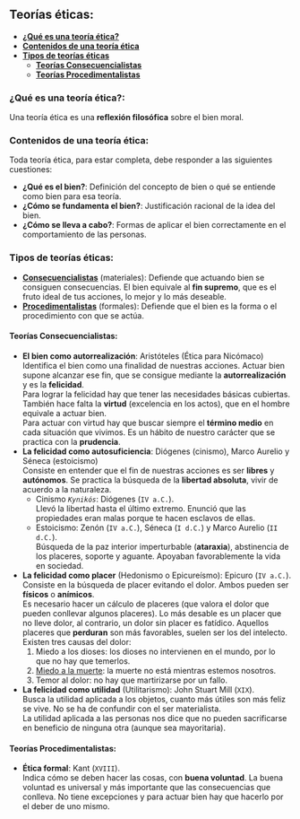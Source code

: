 ## Teorías éticas:  
  * [**¿Qué es una teoría ética?**](#qué-es-una-teoría-ética)  
  * [**Contenidos de una teoría ética**](#contenidos-de-una-teoría-ética)  
  * [**Tipos de teorías éticas**](#tipos-de-teorías-éticas)  
    * [**Teorías Consecuencialistas**](#teorías-consecuencialistas)  
    * [**Teorías Procedimentalistas**](#teorías-procedimentalistas)  

### ¿Qué es una teoría ética?:  
Una teoría ética es una **reflexión filosófica** sobre el bien moral.

### Contenidos de una teoría ética:  
Toda teoría ética, para estar completa, debe responder a las siguientes cuestiones:  
  * **¿Qué es el bien?**: Definición del concepto de bien o qué se entiende como bien para esa teoría.  
  * **¿Cómo se fundamenta el bien?**: Justificación racional de la idea del bien.  
  * **¿Cómo se lleva a cabo?**: Formas de aplicar el bien correctamente en el comportamiento de las personas.  

### Tipos de teorías éticas:  
  * [**Consecuencialistas**](#teorías-consecuencialistas) (materiales): Defiende que actuando bien se consiguen consecuencias. El bien equivale al **fin supremo**, que es el fruto ideal de tus acciones, lo mejor y lo más deseable.  
  * [**Procedimentalistas**](#teorías-procedimentalistas) (formales): Defiende que el bien es la forma o el procedimiento con que se actúa.

#### Teorías Consecuencialistas:  
  * **El bien como autorrealización**: Aristóteles (Ética para Nicómaco)  
  Identifica el bien como una finalidad de nuestras acciones. Actuar bien supone alcanzar ese fin, que se consigue mediante la **autorrealización** y es la **felicidad**.  
Para lograr la felicidad hay que tener las necesidades básicas cubiertas. También hace falta la **virtud** (excelencia en los actos), que en el hombre equivale a actuar bien.  
Para actuar con virtud hay que buscar siempre el **término medio** en cada situación que vivimos. Es un hábito de nuestro carácter que se practica con la **prudencia**.
  * **La felicidad como autosuficiencia**: Diógenes (cinismo), Marco Aurelio y Séneca (estoicismo)  
Consiste en entender que el fin de nuestras acciones es ser **libres** y **autónomos**. Se practica la búsqueda de la **libertad absoluta**, vivir de acuerdo a la naturaleza.  
    * Cinismo *`Kynikós`*: Diógenes (`IV a.C.`).  
Llevó la libertad hasta el último extremo. Enunció que las propiedades eran malas porque te hacen esclavos de ellas.  
    * Estoicismo: Zenón (`IV a.C.`), Séneca (`I d.C.`) y Marco Aurelio (`II d.C.`).  
  Búsqueda de la paz interior imperturbable (**ataraxia**), abstinencia de los placeres, soporte y aguante. Apoyaban favorablemente la vida en sociedad.  
  * **La felicidad como placer** (Hedonismo o Epicureísmo): Epicuro (`IV a.C.`).  
  Consiste en la búsqueda de placer evitando el dolor. Ambos pueden ser **físicos** o **anímicos**.  
Es necesario hacer un cálculo de placeres (que valora el dolor que pueden conllevar algunos placeres). Lo más desable es un placer que no lleve dolor, al contrario, un dolor sin placer es fatídico. Aquellos placeres que **perduran** son más favorables, suelen ser los del intelecto.  
Existen tres causas del dolor:  
    1.  Miedo a los dioses: los dioses no intervienen en el mundo, por lo que no hay que temerlos.  
    2.  [Miedo a la muerte](https://www.youtube.com/watch?v=fABRI50hr9g): la muerte no está mientras estemos nosotros.  
    3.  Temor al dolor: no hay que martirizarse por un fallo.  
  * **La felicidad como utilidad** (Utilitarismo): John Stuart Mill (`XIX`).  
  Busca la utilidad aplicada a los objetos, cuanto más útiles son más feliz se vive. No se ha de confundir con el ser materialista.  
La utilidad aplicada a las personas nos dice que no pueden sacrificarse en beneficio de ninguna otra (aunque sea mayoritaria).  

#### Teorías Procedimentalistas:  
  * **Ética formal**: Kant (`XVIII`).  
  Indica cómo se deben hacer las cosas, con **buena voluntad**. La buena voluntad es universal y más importante que las consecuencias que conlleva. No tiene excepciones y para actuar bien hay que hacerlo por el deber de uno mismo.
